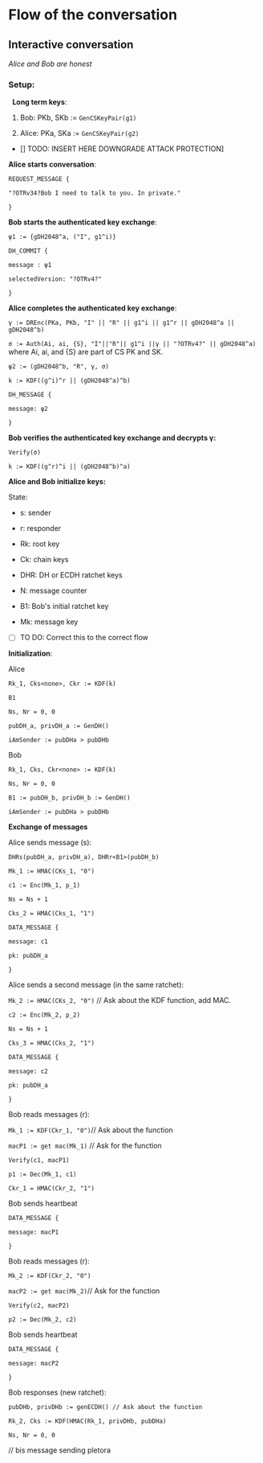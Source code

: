 # Flow of the conversation

## Interactive conversation

_Alice and Bob are honest_

### Setup:
&nbsp;
**Long term keys**:

1. Bob: PKb, SKb := `GenCSKeyPair(g1)`

2. Alice: PKa, SKa := `GenCSKeyPair(g2)`

- [] TODO: INSERT HERE DOWNGRADE ATTACK PROTECTION]

**Alice starts conversation**:

```
REQUEST_MESSAGE {

"?OTRv34?Bob I need to talk to you. In private."

}
```

**Bob starts the authenticated key exchange**:

`ψ1 := {gDH2048^a, ("I", g1^i)}`

```
DH_COMMIT {

message : ψ1

selectedVersion: "?OTRv4?"

}
```

**Alice completes the authenticated key exchange**:

`γ := DREnc(PKa, PKb, "I" || "R" || g1^i || g1^r || gDH2048^a || gDH2048^b)`

`σ := Auth(Ai, ai, {S}, "I"||"R"|| g1^i ||γ || "?OTRv4?" || gDH2048^a)` where Ai, ai, and {S} are part of CS PK and SK.

`ψ2 := (gDH2048^b, "R", γ, σ)`

`k := KDF((g^i)^r || (gDH2048^a)^b)`


```
DH_MESSAGE {

message: ψ2

}
```

**Bob verifies the authenticated key exchange and decrypts γ:**

`Verify(σ)`

`k := KDF((g^r)^i || (gDH2048^b)^a)`


**Alice and Bob initialize keys:**

State:

* s: sender

* r: responder

* Rk: root key

* Ck: chain keys

* DHR: DH or ECDH ratchet keys

* N: message counter

* B1: Bob's initial ratchet key

* Mk: message key

- [ ] TO DO: Correct this to the correct flow


**Initialization**:

Alice

```
Rk_1, Cks<none>, Ckr := KDF(k)

B1

Ns, Nr = 0, 0

pubDH_a, privDH_a := GenDH()

iAmSender := pubDHa > pubDHb
```

Bob

```
Rk_1, Cks, Ckr<none> := KDF(k)

Ns, Nr = 0, 0

B1 := pubDH_b, privDH_b := GenDH()

iAmSender := pubDHa > pubDHb
```

**Exchange of messages**

Alice sends message (s):

`DHRs(pubDH_a, privDH_a), DHRr<B1>(pubDH_b)`

`Mk_1 := HMAC(CKs_1, "0")`

`c1 := Enc(Mk_1, p_1)`

`Ns = Ns + 1`

`Cks_2 = HMAC(Cks_1, "1")`

```
DATA_MESSAGE {

message: c1

pk: pubDH_a

}
```

Alice sends a second message (in the same ratchet):

`Mk_2 := HMAC(CKs_2, "0")` // Ask about the KDF function, add MAC. 

`c2 := Enc(Mk_2, p_2)`

`Ns = Ns + 1`

`Cks_3 = HMAC(Cks_2, "1")`

```
DATA_MESSAGE {

message: c2

pk: pubDH_a

}
```

Bob reads messages (r):

`Mk_1 := KDF(Ckr_1, "0")`// Ask about the function

`macP1 := get mac(Mk_1)` // Ask for the function

`Verify(c1, macP1)`

`p1 := Dec(Mk_1, c1)`

`Ckr_1 = HMAC(Ckr_2, "1")`


Bob sends heartbeat

```
DATA_MESSAGE {

message: macP1

}
```

Bob reads messages (r):

`Mk_2 := KDF(Ckr_2, "0")`

`macP2 := get mac(Mk_2)`// Ask for the function

`Verify(c2, macP2)`

`p2 := Dec(Mk_2, c2)`

Bob sends heartbeat

```
DATA_MESSAGE {

message: macP2

}
```

Bob responses (new ratchet):

`pubDHb, privDHb := genECDH() // Ask about the function`

`Rk_2, Cks := KDF(HMAC(Rk_1, privDHb, pubDHa)`

`Ns, Nr = 0, 0`

// bis message sending pletora
